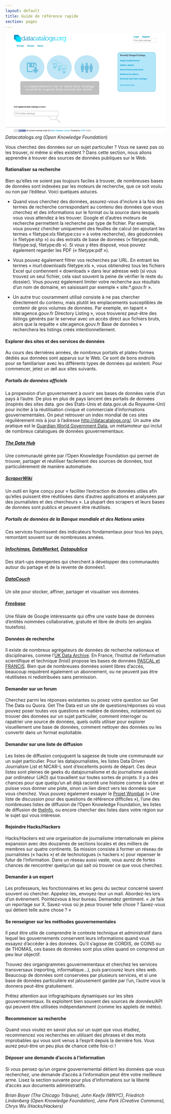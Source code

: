 ```yaml
---
layout: default
title: Guide de référence rapide
section: pages
---
```


<div id="FIG042" class="imageblock">
<div class="content">
<img alt="datacatalogs.org" src="../figs/incoming/04-01.png"></div>
<div class="title"><em>Datacatalogs.org</em> (<em>Open Knowledge Foundation</em>)</div>
</div>

Vous cherchez des données sur un sujet particulier ? Vous ne savez pas où les trouver, ni même si elles existent ? Dans cette section, nous allons apprendre à trouver des sources de données publiques sur le Web.

#### Rationaliser sa recherche

Bien qu’elles ne soient pas toujours faciles à trouver, de nombreuses bases de données sont indexées par les moteurs de recherche, que ce soit voulu ou non par l’éditeur. Voici quelques astuces.

* Quand vous cherchez des données, assurez-vous d’inclure à la fois des termes de recherche correspondant au contenu des données que vous cherchez et des informations sur le format ou la source dans lesquels vous vous attendez à les trouver. Google et d’autres moteurs de recherche permettent la recherche par type de fichier. Par exemple, vous pouvez chercher uniquement des feuilles de calcul (en ajoutant les termes « filetype:xls filetype:csv » à votre recherche), des géodonnées (« filetype:shp ») ou des extraits de base de données (« filetype:mdb, filetype:sql, filetype:db »). Si vous y êtes disposé, vous pouvez également regarder les PDF (« filetype:pdf »).

* Vous pouvez également filtrer vos recherches par URL. En entrant les termes « inurl:downloads filetype:xls », vous obtiendrez tous les fichiers Excel qui contiennent « downloads » dans leur adresse web (si vous trouvez un seul fichier, cela vaut souvent la peine de vérifier le reste du dossier). Vous pouvez également limiter votre recherche aux résultats d’un nom de domaine, en saisissant par exemple « site:*.gouv.fr ».

* Un autre truc couramment utilisé consiste à ne pas chercher directement du contenu, mais plutôt les emplacements susceptibles de contenir de gros volumes de données. Par exemple, en tapant « site:agence.gouv.fr Directory Listing », vous trouverez peut-être des listings générés par le serveur avec un accès direct aux fichiers bruts, alors que la requête « site:agence.gouv.fr Base de données » recherchera les listings créés intentionnellement.

#### Explorer des sites et des services de données

Au cours des dernières années, de nombreux portails et plates-formes dédiés aux données sont apparus sur le Web. Ce sont de bons endroits pour se familiariser avec les différents types de données qui existent. Pour commencer, jetez un œil aux sites suivants.

##### Portails de données officiels

La propension d’un gouvernement à ouvrir ses bases de données varie d’un pays à l’autre. De plus en plus de pays lancent des portails de données (inspirés des sites data. gov des États-Unis et data.gov.uk du Royaume-Uni) pour inciter à la réutilisation civique et commerciale d’informations gouvernementales. On peut retrouver un index mondial de ces sites régulièrement mis à jour à l’adresse http://datacatalogs.org/. Un autre site pratique est le [Guardian World Government Data](http://www.guardian.co.uk/world-government-data), un métamoteur qui inclut de nombreux catalogues de données gouvernementaux.

##### [The Data Hub](http://thedatahub.org/)

Une communauté gérée par l’Open Knowledge Foundation qui permet de trouver, partager et réutiliser facilement des sources de données, tout particulièrement de manière automatisée.

##### [ScraperWiki](https://scraperwiki.com/)

Un outil en ligne conçu pour « faciliter l’extraction de données utiles afin qu’elles puissent être réutilisées dans d’autres applications et analysées par des journalistes et des chercheurs ». La plupart des scrapers et leurs bases de données sont publics et peuvent être réutilisés.

##### Portails de données de la Banque mondiale et des Nations unies

Ces services fournissent des indicateurs fondamentaux pour tous les pays, remontant souvent sur de nombreuses années.

##### [Infochimps](www.infochimps.com/), [DataMarket](http://datamarket.com/), [Datapublica](http://datapublica.com)

Des start-ups émergentes qui cherchent à développer des communautés autour du partage et de la revente de données1.

##### [DataCouch](http://datacouch.com/)

Un site pour stocker, affiner, partager et visualiser vos données.

##### [Freebase](http://www.freebase.com/)

Une filiale de Google intéressante qui offre une vaste base de données d’entités nommées collaborative, gratuite et libre de droits (en anglais toutefois).

#### Données de recherche

Il existe de nombreux agrégateurs de données de recherche nationaux et disciplinaires, comme l’[UK Data Archive](http://data-archive.ac.uk/). En France, l’Institut de l’information scientifique et technique (Inist) propose les bases de données [PASCAL et FRANCIS](http://www.inist.fr/spip.php?rubrique9). Bien que de nombreuses données soient libres d’accès, beaucoup requièrent également un abonnement, ou ne peuvent pas être réutilisées ni redistribuées sans permission.

#### Demander sur un forum

Cherchez parmi les réponses existantes ou posez votre question sur Get The Data ou Quora. Get The Data est un site de questions/réponses où vous pouvez poser toutes vos questions en matière de données, notamment où trouver des données sur un sujet particulier, comment interroger ou rapatrier une source de données, quels outils utiliser pour explorer visuellement une base de données, comment nettoyer des données ou les convertir dans un format exploitable.

#### Demander sur une liste de diffusion

Les listes de diffusion conjuguent la sagesse de toute une communauté sur un sujet particulier. Pour les datajournalistes, les listes Data Driven Journalism List et NICAR-L sont d’excellents points de départ. Ces deux listes sont pleines de geeks du datajournalisme et du journalisme assisté par ordinateur (JAO) qui travaillent sur toutes sortes de projets. Il y a des chances pour que quelqu’un ait déjà raconté une histoire comme la vôtre et puisse vous donner une piste, sinon un lien direct vers les données que vous cherchez. Vous pouvez également essayer le [Projet Wombat](http://project-wombat.org/) (« Une liste de discussion pour des questions de référence difficiles »), l’une des nombreuses listes de diffusion de l’Open Knowledge Foundation, les listes de diffusion de [theInfo](http://theinfo.org/), ou encore chercher des listes dans votre région sur le sujet qui vous intéresse.

#### Rejoindre Hacks/Hackers

Hacks/Hackers est une organisation de journalisme internationale en pleine expansion avec des douzaines de sections locales et des milliers de membres sur quatre continents. Sa mission consiste à former un réseau de journalistes (« hacks ») et de technologues (« hackers ») pour repenser le futur de l’information. Dans un réseau aussi vaste, vous aurez de fortes chances de rencontrer quelqu’un qui sait où trouver ce que vous cherchez.

#### Demander à un expert

Les professeurs, les fonctionnaires et les gens du secteur concerné savent souvent où chercher. Appelez-les, envoyez-leur un mail. Abordez-les lors d’un évènement. Pointezvous à leur bureau. Demandez gentiment. « Je fais un reportage sur X. Savez-vous où je peux trouver telle chose ? Savez-vous qui détient telle autre chose ? »

#### Se renseigner sur les méthodes gouvernementales

Il peut être utile de comprendre le contexte technique et administratif dans lequel les gouvernements conservent leurs informations quand vous essayez d’accéder à des données. Qu’il s’agisse de CORDIS, de COINS ou de THOMAS, ces bases de données sont plus utiles quand on comprend un peu leur objectif.

Trouvez des organigrammes gouvernementaux et cherchez les services transversaux (reporting, informatique...), puis parcourez leurs sites web. Beaucoup de données sont conservées par plusieurs services, et si une base de données particulière est jalousement gardée par l’un, l’autre vous la donnera peut-être gratuitement.

Prêtez attention aux infographiques dynamiques sur les sites gouvernementaux. Ils exploitent bien souvent des sources de données/API qui peuvent être utilisées indépendamment (comme les applets de météo).

#### Recommencer sa recherche

Quand vous voulez en savoir plus sur un sujet que vous étudiez, recommencez vos recherches en utilisant des phrases et des mots improbables qui vous sont venus à l’esprit depuis la dernière fois. Vous aurez peut-être un peu plus de chance cette fois-ci !

#### Déposer une demande d’accès à l’information

Si vous pensez qu’un organe gouvernemental détient les données que vous recherchez, une demande d’accès à l’information peut être votre meilleure arme. Lisez la section suivante pour plus d’informations sur la liberté d’accès aux documents administratifs.

_Brian Boyer (_The Chicago Tribune_), John Keefe (WNYC), Friedrich Lindenberg (Open Knowledge Foundation), Jane Park (Creative Commons), Chrys Wu (Hacks/Hackers)_